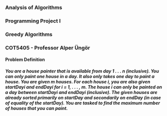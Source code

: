 ### Analysis of Algorithms
### Programming Project I
### Greedy Algorithms
### COT5405 - Professor Alper Üngör

#### Problem Definition
##### You are a house painter that is available from day 1 . . . n (inclusive). You can only paint one house in a day. It also only takes one day to paint a house. You are given m houses. For each house i, you are also given startDayi and endDayi for i = 1, . . . , m. The house i can only be painted on a day between startDayi and endDayi (inclusive). The given houses are already sorted primarily on startDay and secondarily on endDay (in case of equality of the startDay). You are tasked to find the maximum number of houses that you can paint.